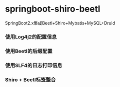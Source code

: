# springboot-shiro-beetl
SpringBoot2.x集成Beetl+Shiro+Mybatis+MySQL+Druid
### 使用Log4j2的配置信息
### 使用Beetl的后缀配置
### 使用SLF4的日志打印信息
### Shiro + Beetl标签整合
